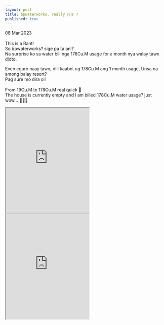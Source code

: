 ```yaml
---
layout: post
title: bpwaterworks, really 🤷🏻‍♀️ ?
published: true
---
```

08 Mar 2023
<br>
<br>
This is a Rant!
<br>
So bpwaterworks? sige pa ta ani?
<br>
Na surprise ko sa water bill nga 178Cu.M usage for a month nya walay tawo didto.
<br>
<!--more-->
Even cguro naay tawo, dili kaabot ug 178Cu.M ang 1 month usage, Unsa na among balay resort?
<br>
Pag sure mo dira oi!
<br>
<br>
From 19Cu.M to 178Cu.M real quick 🤬
<br>
The house is currently empty and I am billed 178Cu.M water usage? just wow... 🤦🏻‍♀️
<br>
<iframe src="https://drive.google.com/file/d/1DDEsFU1DKvTP-w7w1a336kqnwBoKC8Tk/preview" width="270" height="340" allow="autoplay"></iframe>
<iframe src="https://drive.google.com/file/d/1EDmHqo4NEzAScHkNBZ62f61ahvLVOm9u/preview" width="270" height="340" allow="autoplay"></iframe>
